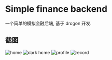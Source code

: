 # Simple finance backend

一个简单的模拟金融后端, 基于 drogon 开发.

## 截图

![home](doc/home.png)
![dark home](doc/dark%20home.png)
![profile](doc/profile.png)
![record](doc/record.png)
